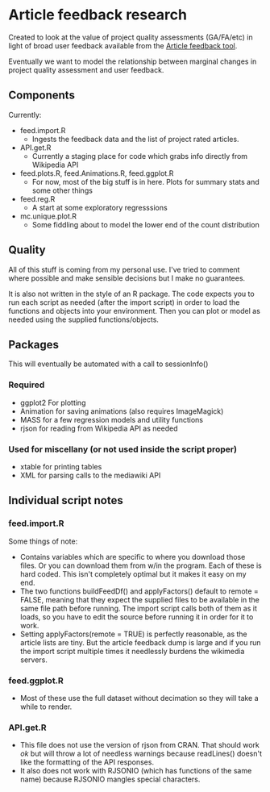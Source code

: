 # Article feedback research 

Created to look at the value of project quality assessments (GA/FA/etc) in light of broad user feedback available from the [Article feedback tool](http://en.wikipedia.org/wiki/Wikipedia:Article_Feedback_Tool).

Eventually we want to model the relationship between marginal changes in project quality assessment and user feedback.

## Components

Currently:

 - feed.import.R 
 	- Ingests the feedback data and the list of project rated articles. 
 - API.get.R
 	- Currently a staging place for code which grabs info directly from Wikipedia API
 - feed.plots.R, feed.Animations.R, feed.ggplot.R
 	- For now, most of the big stuff is in here. Plots for summary stats and some other things
 - feed.reg.R 
 	- A start at some exploratory regresssions
 - mc.unique.plot.R
 	- Some fiddling about to model the lower end of the count distribution

## Quality

All of this stuff is coming from my personal use. I've tried to comment where possible and make sensible decisions but I make no guarantees.

It is also not written in the style of an R package. The code expects you to run each script as needed (after the import script) in order to load the functions and objects into your environment. Then you can plot or model as needed using the supplied functions/objects.

## Packages

This will eventually be automated with a call to sessionInfo()

### Required

- ggplot2 For plotting
- Animation for saving animations (also requires ImageMagick)
- MASS for a few regression models and utility functions
- rjson for reading from Wikipedia API as needed

### Used for miscellany (or not used inside the script proper)

- xtable for printing tables
- XML for parsing calls to the mediawiki API 

## Individual script notes

### feed.import.R

Some things of note:

- Contains variables which are specific to where you download those files. Or you can download them from w/in the program. Each of these is hard coded. This isn't completely optimal but it makes it easy on my end. 
- The two functions buildFeedDf() and applyFactors() default to remote = FALSE, meaning that they expect the supplied files to be available in the same file path before running. The import script calls both of them as it loads, so you have to edit the source before running it in order for it to work. 
- Setting applyFactors(remote = TRUE) is perfectly reasonable, as the article lists are tiny. But the article feedback dump is large and if you run the import script multiple times it needlessly burdens the wikimedia servers.
	
### feed.ggplot.R
	
- Most of these use the full dataset without decimation so they will take a while to render. 

### API.get.R

- This file does not use the version of rjson from CRAN. That should work *ok* but will throw a lot of needless warnings because readLines() doesn't like the formatting of the API responses.
- It also does not work with RJSONIO (which has functions of the same name) because RJSONIO mangles special characters.

